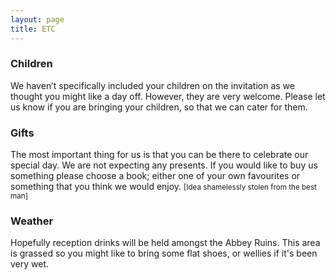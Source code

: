 ```yaml
---
layout: page
title: ETC
---
```

### Children
We haven’t specifically included your children on the invitation as we thought you might like a day off.  However, they are very welcome.  Please let us know if you are bringing your children, so that we can cater for them.

### Gifts
The most important thing for us is that you can be there to celebrate our special day.  We are not expecting any presents.  If you would like to buy us something please choose a book; either one of your own favourites or something that you think we would enjoy.
<small>[Idea shamelessly stolen from the best man]</small>

### Weather
Hopefully reception drinks will be held amongst the Abbey Ruins.  This area is grassed so you might like to bring some flat shoes, or wellies if it's been very wet.
